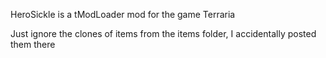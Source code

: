 HeroSickle is a tModLoader mod for the game Terraria

Just ignore the clones of items from the items folder, I accidentally posted them there
